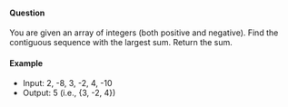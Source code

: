 #### Question

You are given an array of integers (both positive and negative). Find the contiguous sequence with the largest sum. Return the sum.

#### Example

- Input: 2, -8, 3, -2, 4, -10
- Output: 5 (i.e., {3, -2, 4})
